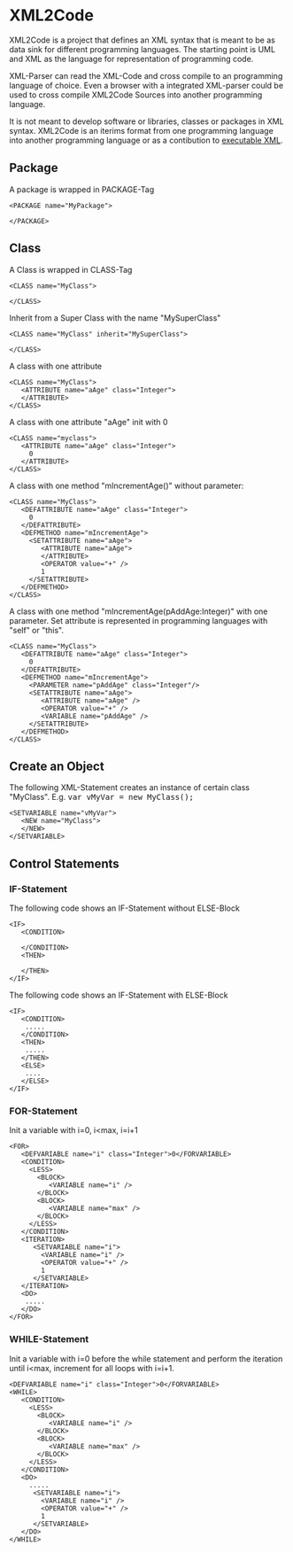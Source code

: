 # XML2Code

XML2Code is a project that defines an XML syntax that is meant to be as data sink for different programming languages.
The starting point is UML and XML as the language for representation of programming code.

XML-Parser can read the XML-Code and cross compile to an programming language of choice. Even a browser with a integrated XML-parser could be used to cross compile XML2Code Sources into another programming language.

It is not meant to develop software or libraries, classes or packages in XML syntax. XML2Code is an iterims format from one programming language into another programming language or as a contibution to [executable XML](https://en.wikipedia.org/wiki/Executable_UML).

## Package 
A package is wrapped in PACKAGE-Tag
```
<PACKAGE name="MyPackage">

</PACKAGE>
```

## Class 
A Class is wrapped in CLASS-Tag
```
<CLASS name="MyClass">

</CLASS>
```
Inherit from a Super Class with the name "MySuperClass"
```
<CLASS name="MyClass" inherit="MySuperClass">

</CLASS>
```
A class with one attribute
```
<CLASS name="MyClass">
   <ATTRIBUTE name="aAge" class="Integer">
   </ATTRIBUTE>
</CLASS>
```
A class with one attribute "aAge" init with 0
```
<CLASS name="myclass">
   <ATTRIBUTE name="aAge" class="Integer">
     0
   </ATTRIBUTE>
</CLASS>
```
A class with one method "mIncrementAge()" without parameter:
```
<CLASS name="MyClass">
   <DEFATTRIBUTE name="aAge" class="Integer">
     0
   </DEFATTRIBUTE>
   <DEFMETHOD name="mIncrementAge">
     <SETATTRIBUTE name="aAge">
        <ATTRIBUTE name="aAge">
        </ATTRIBUTE>
        <OPERATOR value="+" />
        1
     </SETATTRIBUTE>
   </DEFMETHOD>
</CLASS>
```
A class with one method "mIncrementAge(pAddAge:Integer)" with one parameter.
Set attribute is represented in programming languages with "self" or "this".
```
<CLASS name="MyClass">
   <DEFATTRIBUTE name="aAge" class="Integer">
     0
   </DEFATTRIBUTE>
   <DEFMETHOD name="mIncrementAge">
     <PARAMETER name="pAddAge" class="Integer"/>
     <SETATTRIBUTE name="aAge">
        <ATTRIBUTE name="aAge" />
        <OPERATOR value="+" />
        <VARIABLE name="pAddAge" />
     </SETATTRIBUTE>
   </DEFMETHOD>
</CLASS>
```
## Create an Object 
The following XML-Statement creates an instance of certain class "MyClass".
E.g. <tt>var vMyVar = new MyClass();</tt> 
```
<SETVARIABLE name="vMyVar">
   <NEW name="MyClass">
   </NEW>
</SETVARIABLE>
```

## Control Statements

### IF-Statement
The following code shows an IF-Statement without ELSE-Block
```
<IF>
   <CONDITION>
    
   </CONDITION>
   <THEN>
    
   </THEN>
</IF>
```
The following code shows an IF-Statement with ELSE-Block
```
<IF>
   <CONDITION>
    .....
   </CONDITION>
   <THEN>
    .....
   </THEN>
   <ELSE>
    ....
   </ELSE>
</IF>
```

### FOR-Statement
Init a variable with i=0, i&lt;max, i=i+1
```
<FOR>
   <DEFVARIABLE name="i" class="Integer">0</FORVARIABLE>
   <CONDITION>
     <LESS>
       <BLOCK>
          <VARIABLE name="i" />
       </BLOCK>
       <BLOCK>
          <VARIABLE name="max" />
       </BLOCK>
     </LESS>
   </CONDITION>
   <ITERATION>
      <SETVARIABLE name="i">
        <VARIABLE name="i" />
        <OPERATOR value="+" />
        1
      </SETVARIABLE>
   </ITERATION>
   <DO>
    .....
   </DO>
</FOR>
```

### WHILE-Statement
Init a variable with i=0 before the while statement and perform the iteration until  i&lt;max, increment for all loops with i=i+1.

```
<DEFVARIABLE name="i" class="Integer">0</FORVARIABLE>
<WHILE>
   <CONDITION>
     <LESS>
       <BLOCK>
          <VARIABLE name="i" />
       </BLOCK>
       <BLOCK>
          <VARIABLE name="max" />
       </BLOCK>
     </LESS>
   </CONDITION>
   <DO>
     .....
      <SETVARIABLE name="i">
        <VARIABLE name="i" />
        <OPERATOR value="+" />
        1
      </SETVARIABLE>
   </DO>
</WHILE>
```

